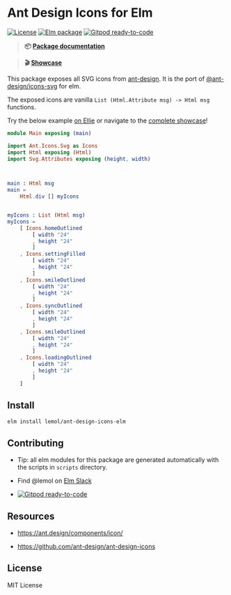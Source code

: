 # Ant Design Icons for Elm

[![License](https://img.shields.io/badge/License-MIT-blue.svg)](https://opensource.org/licenses/MIT)
[![Elm package](https://img.shields.io/elm-package/v/lemol/ant-design-icons-elm.svg)](https://package.elm-lang.org/packages/lemol/ant-design-icons-elm/latest/)
[![Gitpod ready-to-code](https://img.shields.io/badge/Gitpod-ready--to--code-blue?logo=gitpod)](https://gitpod.io/#https://github.com/lemol/ant-design-icons-elm)

> **📦 [Package documentation](https://package.elm-lang.org/packages/lemol/ant-design-icons-elm/latest)**

> **🎬 [Showcase](https://ant-design-icons-elm.vercel.app)**

This package exposes all SVG icons from [ant-design](https://ant.design/components/icon/).
It is the port of [@ant-design/icons-svg](https://github.com/ant-design/ant-design-icons/tree/master/packages/icons-svg) for elm.

The exposed icons are vanilla `List (Html.Attribute msg) -> Html msg` functions.

Try the below example [on Ellie](https://ellie-app.com/9FjW2gCqbnca1) or navigate to the [complete showcase](https://ant-design-icons-elm.vercel.app)!

```elm
module Main exposing (main)

import Ant.Icons.Svg as Icons
import Html exposing (Html)
import Svg.Attributes exposing (height, width)



main : Html msg
main =
    Html.div [] myIcons


myIcons : List (Html msg)
myIcons =
    [ Icons.homeOutlined
        [ width "24"
        , height "24"
        ]
    , Icons.settingFilled
        [ width "24"
        , height "24"
        ]
    , Icons.smileOutlined
        [ width "24"
        , height "24"
        ]
    , Icons.syncOutlined
        [ width "24"
        , height "24"
        ]
    , Icons.smileOutlined
        [ width "24"
        , height "24"
        ]
    , Icons.loadingOutlined
        [ width "24"
        , height "24"
        ]
    ]
```


## Install

```bash
elm install lemol/ant-design-icons-elm
```

## Contributing

* Tip: all elm modules for this package are generated automatically with the scripts in `scripts` directory.

* Find @lemol on [Elm Slack](https://elmlang.slack.com/)

* [![Gitpod ready-to-code](https://img.shields.io/badge/Gitpod-ready--to--code-blue?logo=gitpod)](https://gitpod.io/#https://github.com/lemol/ant-design-icons-elm)

## Resources

* https://ant.design/components/icon/

* https://github.com/ant-design/ant-design-icons

## License

MIT License

